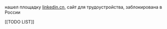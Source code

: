 нашел площадку [linkedin.cn](https://www.linkedin.cn/signup), сайт для трудоустройства, заблокирована в России

[[TODO LIST]]
